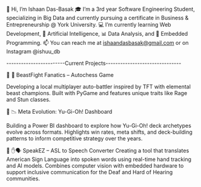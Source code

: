 👋 Hi, I’m Ishaan Das-Basak
🎓 I’m a 3rd year Software Engineering Student, specializing in Big Data and currently pursuing a certificate in Business & Entrepreneurship @ York University.
💻 I’m currently learning Web Development, 🤖 Artificial Intelligence, 📊 Data Analysis, and 🔧 Embedded Programming.
📫 You can reach me at ishaandasbasak@gmail.com or on Instagram @ishuu_db

------------------------Current Projects-------------------------------

🔸 🐾 BeastFight Fanatics – Autochess Game

Developing a local multiplayer auto-battler inspired by TFT with elemental beast champions.
Built with PyGame and features unique traits like Rage and Stun classes.

🔸 📉 Meta Evolution: Yu-Gi-Oh! Dashboard

Building a Power BI dashboard to explore how Yu-Gi-Oh! deck archetypes evolve across formats.
Highlights win rates, meta shifts, and deck-building patterns to inform competitive strategy over the years. 

🔸 ✋🗣 SpeakEZ – ASL to Speech Converter
Creating a tool that translates American Sign Language into spoken words using real-time hand tracking and AI models.
Combines computer vision with embedded hardware to support inclusive communication for the Deaf and Hard of Hearing communities.

